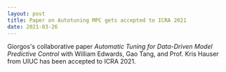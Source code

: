 ```yaml
---
layout: post
title: Paper on Autotuning MPC gets accepted to ICRA 2021
date: 2021-03-26
---
```


Giorgos's collaborative paper <i>Automatic Tuning for Data-Driven Model Predictive Control</i> with William Edwards, Gao Tang, and Prof. Kris Hauser from UIUC has been accepted to ICRA 2021.



